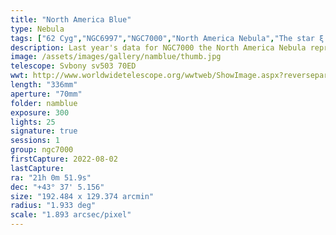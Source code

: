 ```yaml
---
title: "North America Blue"
type: Nebula
tags: ["62 Cyg","NGC6997","NGC7000","North America Nebula","The star ξ Cyg"]
description: Last year's data for NGC7000 the North America Nebula reprocessed to bring out more color.
image: /assets/images/gallery/namblue/thumb.jpg
telescope: Svbony sv503 70ED
wwt: http://www.worldwidetelescope.org/wwtweb/ShowImage.aspx?reverseparity=False&scale=1.893285&name=namblue.jpg&imageurl=https://deepskyworkflows.com/assets/images/gallery/namblue/namblue.jpg&credits=Jeremy+Likness+at+DeepSkyWorkflows.com&creditsUrl=https://deepskyworkflows.com&ra=315.686287&dec=43.283088&x=2427.3&y=2711.7&rotation=-88.59&thumb=https://deepskyworkflows.com/assets/images/gallery/namblue/thumb.jpg
length: "336mm"
aperture: "70mm"
folder: namblue
exposure: 300
lights: 25
signature: true
sessions: 1
group: ngc7000
firstCapture: 2022-08-02 
lastCapture:
ra: "21h 0m 51.9s"
dec: "+43° 37' 5.156"
size: "192.484 x 129.374 arcmin"
radius: "1.933 deg"
scale: "1.893 arcsec/pixel"
---
```

